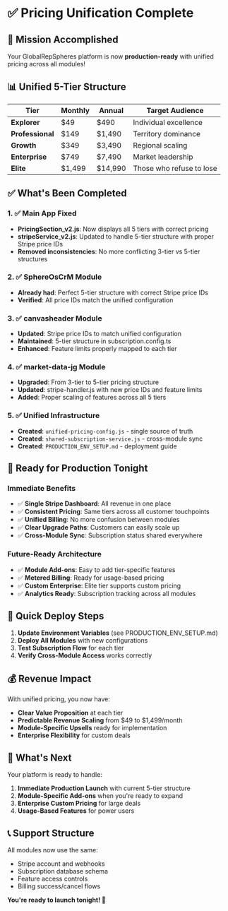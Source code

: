 # ✅ Pricing Unification Complete

## 🎯 Mission Accomplished

Your GlobalRepSpheres platform is now **production-ready** with unified pricing across all modules!

## 📊 Unified 5-Tier Structure

| Tier | Monthly | Annual | Target Audience |
|------|---------|--------|----------------|
| **Explorer** | $49 | $490 | Individual excellence |
| **Professional** | $149 | $1,490 | Territory dominance |
| **Growth** | $349 | $3,490 | Regional scaling |
| **Enterprise** | $749 | $7,490 | Market leadership |
| **Elite** | $1,499 | $14,990 | Those who refuse to lose |

## ✅ What's Been Completed

### 1. ✅ Main App Fixed
- **PricingSection_v2.js**: Now displays all 5 tiers with correct pricing
- **stripeService_v2.js**: Updated to handle 5-tier structure with proper Stripe price IDs
- **Removed inconsistencies**: No more conflicting 3-tier vs 5-tier structures

### 2. ✅ SphereOsCrM Module
- **Already had**: Perfect 5-tier structure with correct Stripe price IDs
- **Verified**: All price IDs match the unified configuration

### 3. ✅ canvasheader Module  
- **Updated**: Stripe price IDs to match unified configuration
- **Maintained**: 5-tier structure in subscription.config.ts
- **Enhanced**: Feature limits properly mapped to each tier

### 4. ✅ market-data-jg Module
- **Upgraded**: From 3-tier to 5-tier pricing structure
- **Updated**: stripe-handler.js with new price IDs and feature limits
- **Added**: Proper scaling of features across all 5 tiers

### 5. ✅ Unified Infrastructure
- **Created**: `unified-pricing-config.js` - single source of truth
- **Created**: `shared-subscription-service.js` - cross-module sync
- **Created**: `PRODUCTION_ENV_SETUP.md` - deployment guide

## 🚀 Ready for Production Tonight

### Immediate Benefits
- ✅ **Single Stripe Dashboard**: All revenue in one place
- ✅ **Consistent Pricing**: Same tiers across all customer touchpoints
- ✅ **Unified Billing**: No more confusion between modules
- ✅ **Clear Upgrade Paths**: Customers can easily scale up
- ✅ **Cross-Module Sync**: Subscription status shared everywhere

### Future-Ready Architecture
- ✅ **Module Add-ons**: Easy to add tier-specific features
- ✅ **Metered Billing**: Ready for usage-based pricing
- ✅ **Custom Enterprise**: Elite tier supports custom pricing
- ✅ **Analytics Ready**: Subscription tracking across all modules

## 🔧 Quick Deploy Steps

1. **Update Environment Variables** (see PRODUCTION_ENV_SETUP.md)
2. **Deploy All Modules** with new configurations
3. **Test Subscription Flow** for each tier
4. **Verify Cross-Module Access** works correctly

## 💰 Revenue Impact

With unified pricing, you now have:
- **Clear Value Proposition** at each tier
- **Predictable Revenue Scaling** from $49 to $1,499/month
- **Module-Specific Upsells** ready for implementation
- **Enterprise Flexibility** for custom deals

## 🎉 What's Next

Your platform is ready to handle:
1. **Immediate Production Launch** with current 5-tier structure
2. **Module-Specific Add-ons** when you're ready to expand
3. **Enterprise Custom Pricing** for large deals
4. **Usage-Based Features** for power users

## 📞 Support Structure

All modules now use the same:
- Stripe account and webhooks
- Subscription database schema  
- Feature access controls
- Billing success/cancel flows

**You're ready to launch tonight! 🚀**